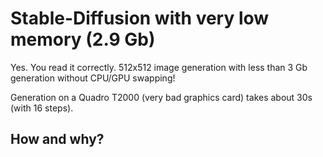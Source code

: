 # Stable-Diffusion with very low memory (2.9 Gb)

Yes. You read it correctly. 512x512 image generation with less than 3 Gb generation without CPU/GPU swapping!

Generation on a Quadro T2000 (very bad graphics card) takes about 30s (with 16 steps).

## How and why?
